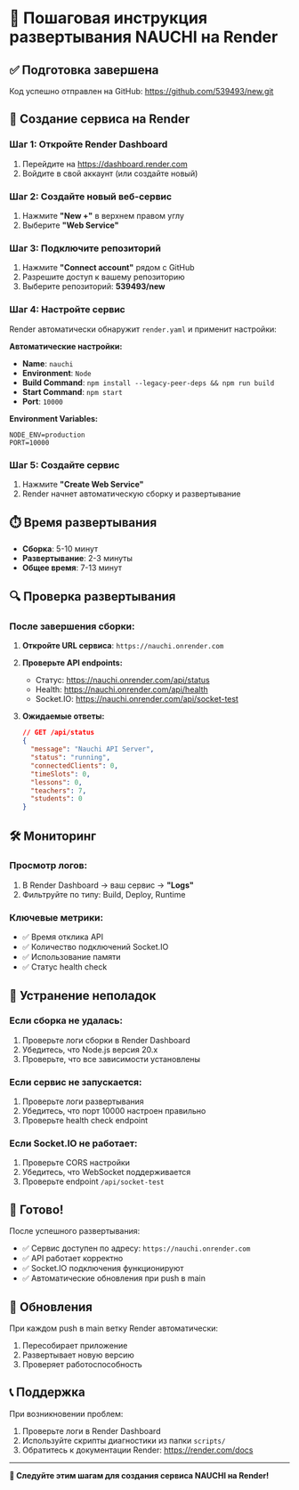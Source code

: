 # 🚀 Пошаговая инструкция развертывания NAUCHI на Render

## ✅ Подготовка завершена

Код успешно отправлен на GitHub: https://github.com/539493/new.git

## 🎯 Создание сервиса на Render

### Шаг 1: Откройте Render Dashboard
1. Перейдите на https://dashboard.render.com
2. Войдите в свой аккаунт (или создайте новый)

### Шаг 2: Создайте новый веб-сервис
1. Нажмите **"New +"** в верхнем правом углу
2. Выберите **"Web Service"**

### Шаг 3: Подключите репозиторий
1. Нажмите **"Connect account"** рядом с GitHub
2. Разрешите доступ к вашему репозиторию
3. Выберите репозиторий: **539493/new**

### Шаг 4: Настройте сервис
Render автоматически обнаружит `render.yaml` и применит настройки:

**Автоматические настройки:**
- **Name**: `nauchi`
- **Environment**: `Node`
- **Build Command**: `npm install --legacy-peer-deps && npm run build`
- **Start Command**: `npm start`
- **Port**: `10000`

**Environment Variables:**
```
NODE_ENV=production
PORT=10000
```

### Шаг 5: Создайте сервис
1. Нажмите **"Create Web Service"**
2. Render начнет автоматическую сборку и развертывание

## ⏱️ Время развертывания

- **Сборка**: 5-10 минут
- **Развертывание**: 2-3 минуты
- **Общее время**: 7-13 минут

## 🔍 Проверка развертывания

### После завершения сборки:

1. **Откройте URL сервиса**: `https://nauchi.onrender.com`

2. **Проверьте API endpoints:**
   - Статус: https://nauchi.onrender.com/api/status
   - Health: https://nauchi.onrender.com/api/health
   - Socket.IO: https://nauchi.onrender.com/api/socket-test

3. **Ожидаемые ответы:**
   ```json
   // GET /api/status
   {
     "message": "Nauchi API Server",
     "status": "running",
     "connectedClients": 0,
     "timeSlots": 0,
     "lessons": 0,
     "teachers": 7,
     "students": 0
   }
   ```

## 🛠 Мониторинг

### Просмотр логов:
1. В Render Dashboard → ваш сервис → **"Logs"**
2. Фильтруйте по типу: Build, Deploy, Runtime

### Ключевые метрики:
- ✅ Время отклика API
- ✅ Количество подключений Socket.IO
- ✅ Использование памяти
- ✅ Статус health check

## 🔧 Устранение неполадок

### Если сборка не удалась:
1. Проверьте логи сборки в Render Dashboard
2. Убедитесь, что Node.js версия 20.x
3. Проверьте, что все зависимости установлены

### Если сервис не запускается:
1. Проверьте логи развертывания
2. Убедитесь, что порт 10000 настроен правильно
3. Проверьте health check endpoint

### Если Socket.IO не работает:
1. Проверьте CORS настройки
2. Убедитесь, что WebSocket поддерживается
3. Проверьте endpoint `/api/socket-test`

## 🎉 Готово!

После успешного развертывания:
- ✅ Сервис доступен по адресу: `https://nauchi.onrender.com`
- ✅ API работает корректно
- ✅ Socket.IO подключения функционируют
- ✅ Автоматические обновления при push в main

## 🔄 Обновления

При каждом push в main ветку Render автоматически:
1. Пересобирает приложение
2. Развертывает новую версию
3. Проверяет работоспособность

## 📞 Поддержка

При возникновении проблем:
1. Проверьте логи в Render Dashboard
2. Используйте скрипты диагностики из папки `scripts/`
3. Обратитесь к документации Render: https://render.com/docs

---

**🎯 Следуйте этим шагам для создания сервиса NAUCHI на Render!**
